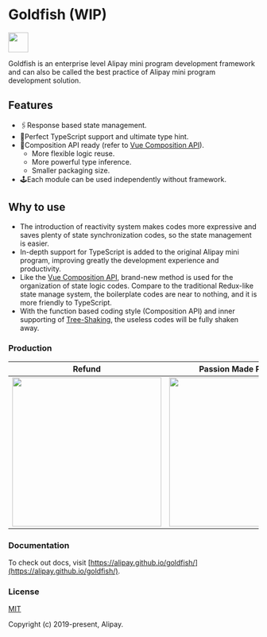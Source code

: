 # Goldfish (WIP)

<img width="40" src="https://gw.alipayobjects.com/mdn/rms_2ed70a/afts/img/A*IpQYQY99EhsAAAAAAAAAAABkARQnAQ" />

Goldfish is an enterprise level Alipay mini program development framework and can also be called the best practice of Alipay mini program development solution.

## Features

- 🖇Response based state management.
- 📐Perfect TypeScript support and ultimate type hint.
- 🚀Composition API ready (refer to [Vue Composition API](https://vue-composition-api-rfc.netlify.com/)).
  - More flexible logic reuse.
  - More powerful type inference.
  - Smaller packaging size.
- 🕹Each module can be used independently without framework.

## Why to use

* The introduction of reactivity system makes codes more expressive and saves plenty of state synchronization codes, so the state management is easier.
* In-depth support for TypeScript is added to the original Alipay mini program, improving greatly the development experience and productivity.
* Like the [Vue Composition API](https://vue-composition-api-rfc.netlify.com/), brand-new method is used for the organization of state logic codes. Compare to the traditional Redux-like state manage system, the boilerplate codes are near to nothing, and it is more friendly to TypeScript.
* With the function based coding style (Composition API) and inner supporting of [Tree-Shaking](https://webpack.js.org/guides/tree-shaking/), the useless codes will be fully shaken away.

### Production

| Refund | Passion Made Possible | Currency Exchange |
|-----------|--------|---------|
| <img width="300" src="https://gw.alipayobjects.com/mdn/rms_2ed70a/afts/img/A*feo9TbxUOSoAAAAAAAAAAABkARQnAQ" /> | <img width="300" src="https://gw.alipayobjects.com/mdn/rms_2ed70a/afts/img/A*UWjDSJiiOHQAAAAAAAAAAABkARQnAQ" /> | <img width="300" src="https://gw.alipayobjects.com/mdn/rms_2ed70a/afts/img/A*2DWaRqSFoi4AAAAAAAAAAABkARQnAQ" /> |

### Documentation

To check out docs, visit [https://alipay.github.io/goldfish/](https://alipay.github.io/goldfish/).

### License
[MIT](http://opensource.org/licenses/MIT)

Copyright (c) 2019-present, Alipay.

